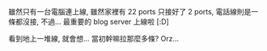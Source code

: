 雖然只有一台電腦連上線, 雖然家裡有 22 ports 只接好了 2 ports, 電話線則是一條都沒接, 不過... 最重要的 blog server 上線啦 [:D]

看到地上一堆線, 就會想... 當初幹嘛拉那麼多條? Orz...